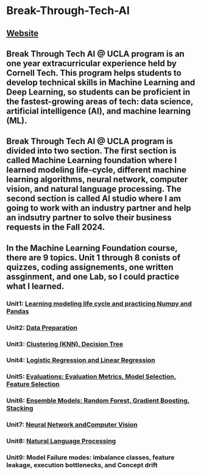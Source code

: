 # Break-Through-Tech-AI

## [Website](https://www.breakthroughtech.org/)

## Break Through Tech AI @ UCLA program is an one year extracurricular experience held by Cornell Tech. This program helps students to develop technical skills in Machine Learning and Deep Learning, so students can be proficient in the fastest-growing areas of tech: data science, artificial intelligence (AI), and machine learning (ML).

## Break Through Tech AI @ UCLA program is divided into two section. The first section is called Machine Learning foundation where I learned modeling life-cycle, different machine learning algorithms, neural network, computer vision, and natural language processing. The second section is called AI studio where I am going to work with an industry partner and help an indsutry partner to solve their business requests in the Fall 2024.

## In the Machine Learning Foundation course, there are 9 topics. Unit 1 through 8 conists of quizzes, coding assignements, one written assginment, and one Lab, so I could practice what I learned.
### Unit1: [Learning modeling life cycle and practicing Numpy and Pandas](https://github.com/JunJul/Break-Through-Tech-AI/tree/Master/Unit1%20Machine%20Learning%20in%20a%20Nutshell)
### Unit2: [Data Preparation](https://github.com/JunJul/Break-Through-Tech-AI/tree/Master/Unit2%20Manage%20Data%20in%20ML)
### Unit3: [Clustering (KNN), Decision Tree](https://github.com/JunJul/Break-Through-Tech-AI/tree/Master/Unit3%20Train%20Common%20ML%20Models)
### Unit4: [Logistic Regression and Linear Regression](https://github.com/JunJul/Break-Through-Tech-AI/tree/Master/Unit4%20Train%20a%20Linear%20Model)
### Unit5: [Evaluations: Evaluation Metrics, Model Selection, Feature Selection](https://github.com/JunJul/Break-Through-Tech-AI/tree/Master/Unit5%20Evaluate%20and%20Deploy%20Your%20Model)
### Unit6: [Ensemble Models: Random Forest, Gradient Boosting, Stacking](https://github.com/JunJul/Break-Through-Tech-AI/tree/Master/Unit6%20Ensemble%20Methods%20and%20Unsupervised%20Learning)
### Unit7: [Neural Network andComputer Vision](https://github.com/JunJul/Break-Through-Tech-AI/tree/Master/Unit7%20Deep%20Learning%20and%20Computer%20Vision)
### Unit8: [Natural Language Processing](https://github.com/JunJul/Break-Through-Tech-AI/tree/Master/Unit8%20Deep%20Learning%20and%20Natural%20Language%20Processing)
### Unit9: Model Failure modes: imbalance classes, feature leakage, execution bottlenecks, and Concept drift
